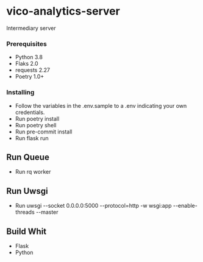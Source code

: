 # vico-analytics-server

Intermediary server

### Prerequisites

- Python 3.8
- Flaks 2.0
- requests 2.27
- Poetry 1.0+

### Installing

- Follow the variables in the .env.sample to a .env indicating your own credentials.
- Run poetry install
- Run poetry shell
- Run pre-commit install
- Run flask run

## Run Queue
- Run rq worker

## Run Uwsgi
- Run uwsgi --socket 0.0.0.0:5000 --protocol=http -w wsgi:app --enable-threads --master

## Build Whit
* Flask
* Python
